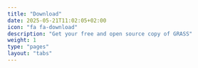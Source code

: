 ```yaml
---
title: "Download"
date: 2025-05-21T11:02:05+02:00
icon: "fa fa-download"
description: "Get your free and open source copy of GRASS"
weight: 1
type: "pages"
layout: "tabs"
---
```






